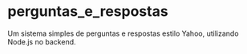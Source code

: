 # perguntas_e_respostas
Um sistema simples de perguntas e respostas estilo Yahoo, utilizando Node.js no backend.
